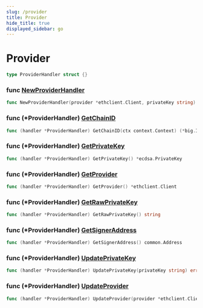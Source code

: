 ```yaml
---
slug: /provider
title: Provider
hide_title: true
displayed_sidebar: go
---
```


# Provider

```go
type ProviderHandler struct {}
```

### func [NewProviderHandler](https://github.com/thirdweb-dev/go-sdk/blob/main/thirdweb/provider_handler.go#L23)

```go
func NewProviderHandler(provider *ethclient.Client, privateKey string) (*ProviderHandler, error)
```

### func \(\*ProviderHandler\) [GetChainID](https://github.com/thirdweb-dev/go-sdk/blob/main/thirdweb/provider_handler.go#L65)

```go
func (handler *ProviderHandler) GetChainID(ctx context.Context) (*big.Int, error)
```

### func \(\*ProviderHandler\) [GetPrivateKey](https://github.com/thirdweb-dev/go-sdk/blob/main/thirdweb/provider_handler.go#L61)

```go
func (handler *ProviderHandler) GetPrivateKey() *ecdsa.PrivateKey
```

### func \(\*ProviderHandler\) [GetProvider](https://github.com/thirdweb-dev/go-sdk/blob/main/thirdweb/provider_handler.go#L49)

```go
func (handler *ProviderHandler) GetProvider() *ethclient.Client
```

### func \(\*ProviderHandler\) [GetRawPrivateKey](https://github.com/thirdweb-dev/go-sdk/blob/main/thirdweb/provider_handler.go#L57)

```go
func (handler *ProviderHandler) GetRawPrivateKey() string
```

### func \(\*ProviderHandler\) [GetSignerAddress](https://github.com/thirdweb-dev/go-sdk/blob/main/thirdweb/provider_handler.go#L53)

```go
func (handler *ProviderHandler) GetSignerAddress() common.Address
```

### func \(\*ProviderHandler\) [UpdatePrivateKey](https://github.com/thirdweb-dev/go-sdk/blob/main/thirdweb/provider_handler.go#L41)

```go
func (handler *ProviderHandler) UpdatePrivateKey(privateKey string) error
```

### func \(\*ProviderHandler\) [UpdateProvider](https://github.com/thirdweb-dev/go-sdk/blob/main/thirdweb/provider_handler.go#L37)

```go
func (handler *ProviderHandler) UpdateProvider(provider *ethclient.Client)
```
